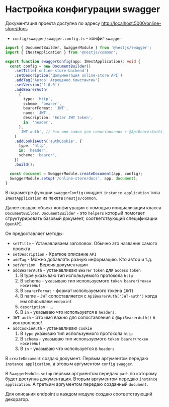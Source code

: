 # Настройка конфигурации swagger

Документация проекта доступна по
адресу [http://localhost:5000/online-store/docs](http://localhost:5000/online-store/docs)

- `config/swagger/swagger.config.ts` - конфиг `swagger`

```ts
import { DocumentBuilder, SwaggerModule } from '@nestjs/swagger';
import { INestApplication } from '@nestjs/common';

export function swaggerConfig(app: INestApplication): void {
  const config = new DocumentBuilder()
	.setTitle('online-store-backend')
	.setDescription('Документация online-store API')
	.addTag('Автор: Атрощенко Константин')
	.setVersion('1.0.0')
	.addBearerAuth(
	  {
		type: 'http',
		scheme: 'bearer',
		bearerFormat: 'JWT',
		name: 'JWT',
		description: 'Enter JWT token',
		in: 'header',
	  },
	  'JWT-auth', // Это имя важно для сопоставления с @ApiBearerAuth() в контроллере!
	)
	.addCookieAuth('authCookie', {
	  type: 'http',
	  in: 'header',
	  scheme: 'bearer',
	})
	.build();

  const document = SwaggerModule.createDocument(app, config);
  SwaggerModule.setup('/online-store/docs', app, document);
}

```

В параметре функции `swaggerConfig` ожидает `instance application` типа `INestApplication` из пакета `@nestjs/common`.

Далее создаю объект конфигурации с помощью инициализации класса `DocumentBuilder`. `DocumentBuilder` - это `helpers` который
помогает структурировать базовый документ, соответствующий спецификации `OpenAPI`.

Он предоставляет методы:

- `setTitle` - Устанавливаем заголовок. Обычно это название самого проекта
- `setDescription` - Краткое описание `API`
- `addTag` - Можно добавлять разную информацию. Кто автор и т.д.
- `setVersion` - Версия документации
- `addBearerAuth` - устанавливаю `Bearer` `token` для `access` `token`
    1) В type указываю тип используемого протокола `http`
    2) В schema - указываю тип используемого `token bearer(токен носитель)`
    3) В `bearerFormat` - формат используемого токена (`JWT`)
    4) В name - `JWT` сопоставляется с `ApiBearerAuth('JWT-auth')` когда мы описываем `endpoint`
    5) `description` - ...
    6) В `in` - указываю что используется в `headers`.
- `JWT-auth` - Это имя важно для сопоставления с `@ApiBearerAuth()` в контроллере!
- `addCookieAuth` - устанавливаю `cookie`
    1) В `type` указываю тип используемого протокола `http`
    2) В `schema` - указываю тип используемого `token bearer(токен носитель)`
    3) В `in` - указываю что используется в `headers`

В `createDocument` создаю документ. Первым аргументом передаю `instance application`, а вторым аргументом `config` `swagger`.

В `SwaggerModule.setup` первым аргументом передаю `path` по которому будет доступна документация. Вторым аргументом передаю `instance` `application`. А третьим аргументом передаю созданный `document`.

Для описания endpoint в каждом модуле создаю соответствующий декоратор.